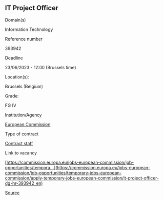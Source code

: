 IT Project Officer
------------------

Domain(s)

Information Technology

Reference number

393942

Deadline

23/06/2023 - 12:00 (Brussels time)

Location(s): 

Brussels (Belgium)

  

Grade: 

FG IV

  

Institution/Agency

[European Commission](/en/institutions/european-commission)

Type of contract

[Contract staff](/staff-categories#tab-Contract%20staff)

Link to vacancy

[https://commission.europa.eu/jobs-european-commission/job-opportunities/tempora…](https://commission.europa.eu/jobs-european-commission/job-opportunities/temporary-jobs-european-commission/apply-temporary-jobs-european-commission/it-project-officer-dg-hr-393942_en)

[Source](https://epso.europa.eu/en/job-opportunities/it-project-officer/393942)